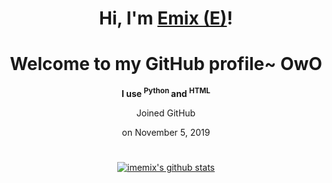


<h1 align="center" >Hi, I'm <a colour="save me from my nightmare of a life" href="https://github.com/imemix">Emix (E)</a>!</h1>
<h1 align="center">Welcome to my GitHub profile~ OwO</h1>
<p align="center"> <b> I use <sup> Python </sup> and <sup> HTML </sup> </b> </p>
  <p align="center">Joined GitHub</p>
  <p align="center">on November 5, 2019</p>
<h1></h1>
<p align="center">
  <a href="https://github.com/imemix"><img src="https://github-readme-stats.vercel.app/api?username=imemix&theme=merko&show_icons=true" alt="imemix's github stats"></a>
</p>
